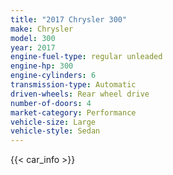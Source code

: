 ```yaml
---
title: "2017 Chrysler 300"
make: Chrysler
model: 300
year: 2017
engine-fuel-type: regular unleaded
engine-hp: 300
engine-cylinders: 6
transmission-type: Automatic
driven-wheels: Rear wheel drive
number-of-doors: 4
market-category: Performance
vehicle-size: Large
vehicle-style: Sedan
---
```


{{< car_info >}}
